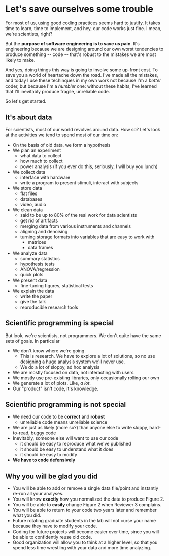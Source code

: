 # Let's save ourselves some trouble

For most of us, using good coding practices seems hard to justify. It takes time to learn, time to implement, and hey, our code works just fine. I mean, we're scientists, right?

But the __purpose of software engineering is to save us pain__. It's engineering because we are designing around our own worst tendencies to produce something -- code -- that's robust to the mistakes we are most likely to make.

And yes, doing things this way is going to involve some up-front cost. To save you a world of heartache down the road. I've made all the mistakes, and today I use these techinques in my own work not because I'm a _better_ coder, but because I'm a _humbler_ one: without these habits, I've learned that I'll inevitably produce fragile, unreliable code. 

So let's get started.

## It's about data

For scientists, most of our world revolves around data. How so? Let's look at the activities we tend to spend most of our time on:

- On the basis of old data, we form a hypothesis
- We plan an experiment
    + what data to collect
    + how much to collect
    + power analysis (if you ever do this, seriously, I will buy you lunch)
- We collect data
    + interface with hardware
    + write a program to present stimuli, interact with subjects
- We store data
    + flat files
    + databases
    + video, audio
- We clean data
    + said to be up to 80% of the real work for data scientists
    + get rid of artifacts
    + merging data from various instruments and channels
    + aligning and denoising
    + turning storage formats into variables that are easy to work with
        * matrices
        * data frames
- We analyze data
    + summary statistics
    + hypothesis tests
    + ANOVA/regression
    + quick plots
- We present data
    + fine-tuning figures, statistical tests
- We explain the data
    + write the paper
    + give the talk
    + reproducible research tools

## Scientific programming is special

But look, we're scientists, not programmers. We don't quite have the same sets of goals. In particular

- We don't know where we're going. 
    + This is research. We have to explore a lot of solutions, so no use designing a huge analysis system we'll never use.
    + We do a lot of sloppy, ad hoc analysis
- We are mostly focused on data, not interacting with users.
- We mostly use pre-existing libraries, only occasionally rolling our own
- We generate a lot of plots. Like, _a lot_.
- Our "product" isn't code, it's knowledge.

## Scientific programming is not special

- We need our code to be __correct__ and __robust__
    + unreliable code means unreliable science
- We are just as likely (more so?) than anyone else to write sloppy, hard-to-read, buggy code
- Inevitably, someone else will want to use our code
    + it should be easy to reproduce what we've published
    + it should be easy to understand what it does
    + it should be easy to modify
- __We have to code defensively__

## Why you will be glad you did

- You will be able to add or remove a single data file/point and instantly re-run all your analyses.
- You will know **exactly** how you normalized the data to produce Figure 2.
- You will be able to **easily** change Figure 2 when Reviewer 3 complains.
- You will be able to return to your code two years later and remember what you did.
- Future rotating graduate students in the lab will not curse your name because they have to modify your code.
- Coding for future projects will become easier over time, since you will be able to confidently reuse old code.
- Good organization will allow you to think at a higher level, so that you spend less time wrestling with your data and more time analyzing.
